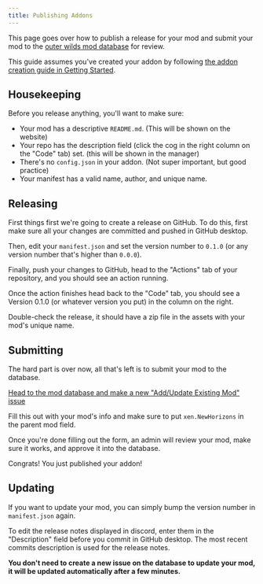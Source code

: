 ```yaml
---
title: Publishing Addons
---
```


This page goes over how to publish a release for your mod and submit your mod to the [outer wilds mod database](https://github.com/ow-mods/ow-mod-db) for review.

This guide assumes you've created your addon by following [the addon creation guide in Getting Started](/start-here/getting-started#creating-addons).

## Housekeeping

Before you release anything, you'll want to make sure:

- Your mod has a descriptive `README.md`. (This will be shown on the website)
- Your repo has the description field (click the cog in the right column on the "Code" tab) set. (this will be shown in the manager)
- There's no `config.json` in your addon. (Not super important, but good practice)
- Your manifest has a valid name, author, and unique name.

## Releasing

First things first we're going to create a release on GitHub. To do this, first make sure all your changes are committed and pushed in GitHub desktop.

Then, edit your `manifest.json` and set the version number to `0.1.0` (or any version number that's higher than `0.0.0`).

Finally, push your changes to GitHub, head to the "Actions" tab of your repository, and you should see an action running.

Once the action finishes head back to the "Code" tab, you should see a Version 0.1.0 (or whatever version you put) in the column on the right.

Double-check the release, it should have a zip file in the assets with your mod's unique name.

## Submitting

The hard part is over now, all that's left is to submit your mod to the database.

[Head to the mod database and make a new "Add/Update Existing Mod" issue](https://github.com/ow-mods/ow-mod-db/issues/new?assignees=&labels=add-mod&template=add-mod.yml&title=%5BYour+mod+name+here%5D)

Fill this out with your mod's info and make sure to put `xen.NewHorizons` in the parent mod field.

Once you're done filling out the form, an admin will review your mod, make sure it works, and approve it into the database.

Congrats! You just published your addon!

## Updating

If you want to update your mod, you can simply bump the version number in `manifest.json` again.

To edit the release notes displayed in discord, enter them in the "Description" field before you commit in GitHub desktop. The most recent commits description is used for the release notes.

**You don't need to create a new issue on the database to update your mod, it will be updated automatically after a few minutes.**

